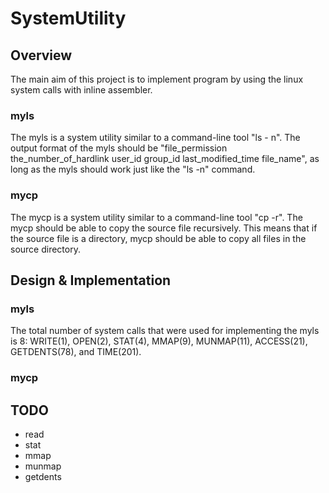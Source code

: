 # SystemUtility


## Overview

The main aim of this project is to implement program by using the linux system calls with inline assembler.

### myls

The myls is a system utility similar to a command-line tool "ls - n".
The output format of the myls should be "file_permission the_number_of_hardlink user_id group_id last_modified_time file_name", as long as the myls should work just like the "ls -n" command.


### mycp

The mycp is a system utility similar to a command-line tool "cp -r".
The mycp should be able to copy the source file recursively.
This means that if the source file is a directory, mycp should be able to copy all files in the source directory.


## Design & Implementation

### myls

The total number of system calls that were used for implementing the myls is 8: WRITE(1), OPEN(2), STAT(4), MMAP(9), MUNMAP(11), ACCESS(21), GETDENTS(78), and TIME(201).


### mycp

## TODO

- read
- stat
- mmap
- munmap
- getdents